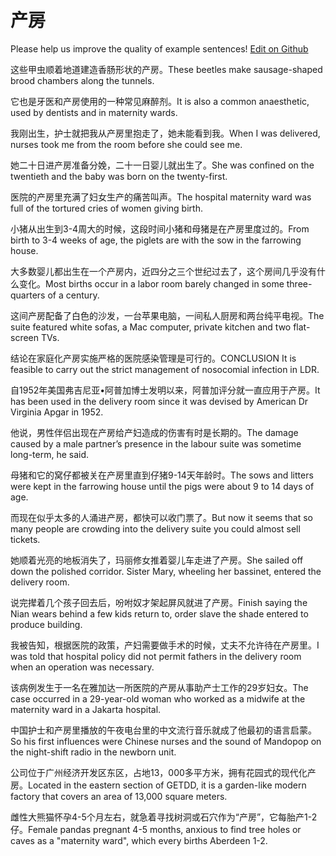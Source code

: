 # 产房

Please help us improve the quality of example sentences! [Edit on Github](https://github.com/jiyushe/jiyu-example-sentence-source/blob/main/chinese/chanfang.md)

<p><span class="chinese">这些甲虫顺着地道建造香肠形状的产房。</span><span class="english">These beetles make sausage-shaped brood chambers along the tunnels.</span></p>

<p><span class="chinese">它也是牙医和产房使用的一种常见麻醉剂。</span><span class="english">It is also a common anaesthetic, used by dentists and in maternity wards.</span></p>

<p><span class="chinese">我刚出生，护士就把我从产房里抱走了，她未能看到我。</span><span class="english">When I was delivered, nurses took me from the room before she could see me.</span></p>

<p><span class="chinese">她二十日进产房准备分娩，二十一日婴儿就出生了。</span><span class="english">She was confined on the twentieth and the baby was born on the twenty-first.</span></p>

<p><span class="chinese">医院的产房里充满了妇女生产的痛苦叫声。</span><span class="english">The hospital maternity ward was full of the tortured cries of women giving birth.</span></p>

<p><span class="chinese">小猪从出生到3-4周大的时候，这段时间小猪和母猪是在产房里度过的。</span><span class="english">From birth to 3-4 weeks of age, the piglets are with the sow in the farrowing house.</span></p>

<p><span class="chinese">大多数婴儿都出生在一个产房内，近四分之三个世纪过去了，这个房间几乎没有什么变化。</span><span class="english">Most births occur in a labor room barely changed in some three-quarters of a century.</span></p>

<p><span class="chinese">这间产房配备了白色的沙发，一台苹果电脑，一间私人厨房和两台纯平电视。</span><span class="english">The suite featured white sofas, a Mac computer, private kitchen and two flat-screen TVs.</span></p>

<p><span class="chinese">结论在家庭化产房实施严格的医院感染管理是可行的。</span><span class="english">CONCLUSION It is feasible to carry out the strict management of nosocomial infection in LDR.</span></p>

<p><span class="chinese">自1952年美国弗吉尼亚•阿普加博士发明以来，阿普加评分就一直应用于产房。</span><span class="english">It has been used in the delivery room since it was devised by American Dr Virginia Apgar in 1952.</span></p>

<p><span class="chinese">他说，男性伴侣出现在产房给产妇造成的伤害有时是长期的。</span><span class="english">The damage caused by a male partner’s presence in the labour suite was sometime long-term, he said.</span></p>

<p><span class="chinese">母猪和它的窝仔都被关在产房里直到仔猪9-14天年龄时。</span><span class="english">The sows and litters were kept in the farrowing house until the pigs were about 9 to 14 days of age.</span></p>

<p><span class="chinese">而现在似乎太多的人涌进产房，都快可以收门票了。</span><span class="english">But now it seems that so many people are crowding into the delivery suite you could almost sell tickets.</span></p>

<p><span class="chinese">她顺着光亮的地板消失了，玛丽修女推着婴儿车走进了产房。</span><span class="english">She sailed off down the polished corridor. Sister Mary, wheeling her bassinet, entered the delivery room.</span></p>

<p><span class="chinese">说完撵着几个孩子回去后，吩咐奴才架起屏风就进了产房。</span><span class="english">Finish saying the Nian wears behind a few kids return to, order slave the shade entered to produce building.</span></p>

<p><span class="chinese">我被告知，根据医院的政策，产妇需要做手术的时候，丈夫不允许待在产房里。</span><span class="english">I was told that hospital policy did not permit fathers in the delivery room when an operation was necessary.</span></p>

<p><span class="chinese">该病例发生于一名在雅加达一所医院的产房从事助产士工作的29岁妇女。</span><span class="english">The case occurred in a 29-year-old woman who worked as a midwife at the maternity ward in a Jakarta hospital.</span></p>

<p><span class="chinese">中国护士和产房里播放的午夜电台里的中文流行音乐就成了他最初的语言启蒙。</span><span class="english">So his first influences were Chinese nurses and the sound of Mandopop on the night-shift radio in the newborn unit.</span></p>

<p><span class="chinese">公司位于广州经济开发区东区，占地13，000多平方米，拥有花园式的现代化产房。</span><span class="english">Located in the eastern section of GETDD, it is a garden-like modern factory that covers an area of 13,000 square meters.</span></p>

<p><span class="chinese">雌性大熊猫怀孕4-5个月左右，就急着寻找树洞或石穴作为“产房”，它每胎产1-2仔。</span><span class="english">Female pandas pregnant 4-5 months, anxious to find tree holes or caves as a "maternity ward", which every births Aberdeen 1-2.</span></p>

